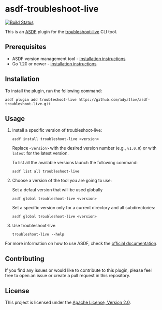 # asdf-troubleshoot-live

[![Build Status](https://travis-ci.com/adyatlov/asdf-troubleshoot-live.svg?branch=master)](https://travis-ci.com/adyatlov/asdf-troubleshoot-live)

This is an [ASDF](https://github.com/asdf-vm/asdf) plugin for the [troubleshoot-live](https://github.com/mhrabovcin/troubleshoot-live) CLI tool.

## Prerequisites

- ASDF version management tool - [installation instructions](https://asdf-vm.com/guide/getting-started.html)
- Go 1.20 or newer - [installation instructions](https://golang.org/doc/install)

## Installation

To install the plugin, run the following command:

```
asdf plugin add troubleshoot-live https://github.com/adyatlov/asdf-troubleshoot-live.git
```

## Usage

1. Install a specific version of troubleshoot-live:

   ```
   asdf install troubleshoot-live <version>
   ```

   Replace `<version>` with the desired version number (e.g., `v1.0.0`) or with `latest` for the latest version.

   To list all the available versions launch the following command:

   ```
   asdf list all troubleshoot-live
   ```

1. Choose a version of the tool you are going to use:

   Set a defaul version that will be used globally

   ```
   asdf global troubleshoot-live <version>
   ```

   Set a specific version only for a current directory and all subdirectories:

   ```
   asdf global troubleshoot-live <version>
   ```

1. Use troubleshoot-live:

   ```
   troubleshoot-live --help
   ```

For more information on how to use ASDF, check the [official documentation](https://asdf-vm.com/#/core-commands).

## Contributing

If you find any issues or would like to contribute to this plugin, please feel free to open an issue or create a pull request in this repository.

## License

This project is licensed under the [Apache License, Version 2.0](LICENSE).
